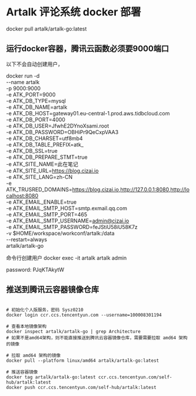 # Artalk 评论系统 docker 部署

docker pull artalk/artalk-go:latest

## 运行docker容器，腾讯云函数必须要9000端口

以下不会自动创建用户，

docker run -d \
    --name artalk \
    -p 9000:9000 \
    -e ATK_PORT=9000 \
    -e ATK_DB_TYPE=mysql \
    -e ATK_DB_NAME=artalk \
    -e ATK_DB_HOST=gateway01.eu-central-1.prod.aws.tidbcloud.com \
    -e ATK_DB_PORT=4000 \
    -e ATK_DB_USER=JfwhE2DYnoXsami.root \
    -e ATK_DB_PASSWORD=OBHiPr9QeCxpVAA3 \
    -e ATK_DB_CHARSET=utf8mb4 \
    -e ATK_DB_TABLE_PREFIX=atk_ \
    -e ATK_DB_SSL=true \
    -e ATK_DB_PREPARE_STMT=true \
    -e ATK_SITE_NAME=此在笔记 \
    -e ATK_SITE_URL=https://blog.cizai.io \
    -e ATK_SITE_LANG=zh-CN \
    -e ATK_TRUSRED_DOMAINS=https://blog.cizai.io,http://127.0.0.1:8080,http://localhost:8080 \
    -e ATK_EMAIL_ENABLE=true \
    -e ATK_EMAIL_SMTP_HOST=smtp.exmail.qq.com \
    -e ATK_EMAIL_SMTP_PORT=465 \
    -e ATK_EMAIL_SMTP_USERNAME=admin@cizai.io \
    -e ATK_EMAIL_SMTP_PASSWORD=feJStiU58iU58K7z \
    -v $HOME/workspace/workconf/artalk:/data \
    --restart=always \
    artalk/artalk-go

命令行创建用户
docker exec -it artalk artalk admin

password: PJqKTAkytW

## 推送到腾讯云容器镜像仓库

```shell

# 初始化个人版服务，密码 Sysz0210
docker login ccr.ccs.tencentyun.com --username=100008301194

# 查看本地镜像架构
docker inspect artalk/artalk-go | grep Architecture
# 如果不是amd64架构，则不能直接推送到腾讯云容器镜像仓库，需要需要拉取 amd64 架构的镜像

# 拉取 amd64 架构的镜像
docker pull --platform linux/amd64 artalk/artalk-go:latest

# 推送容器镜像
docker tag artalk/artalk-go:latest ccr.ccs.tencentyun.com/self-hub/artalk:latest
docker push ccr.ccs.tencentyun.com/self-hub/artalk:latest
```